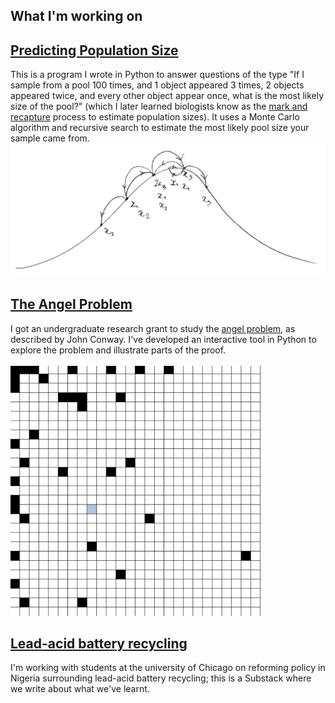 ## What I'm working on

## [Predicting Population Size](pages/pool.md)
This is a program I wrote in Python to answer questions of the type "If I sample from a pool 100 times, and 1 object appeared 3 times,  2 objects appeared twice, and every other object appear once, what is the most likely size of the pool?" (which I later learned biologists know as the [mark and recapture](https://en.wikipedia.org/wiki/Mark_and_recapture) process to estimate population sizes). It uses a Monte Carlo algorithm and recursive search to estimate the most likely pool size your sample came from.
<img src="assets/pool/pool.png">

## [The Angel Problem](pages/angel.md)
I got an undergraduate research grant to study the [angel problem](https://en.wikipedia.org/wiki/Angel_problem), as described by John Conway. I've developed an interactive tool in Python to explore the problem and illustrate parts of the proof. \
\
<img src="assets/angel/angel.png" width=400 height=400>



## [Lead-acid battery recycling](https://leadbatteries.substack.com/)
I'm working with students at the university of Chicago on reforming policy in Nigeria surrounding lead-acid battery recycling; this is a Substack where we write about what we've learnt.
